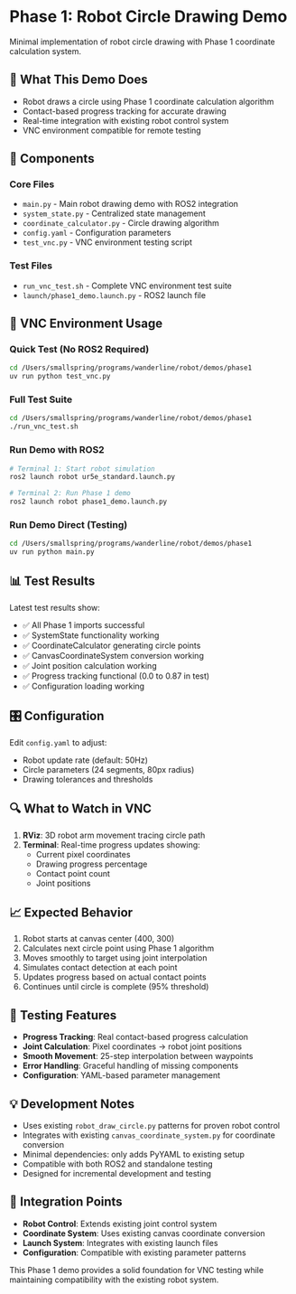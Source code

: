 # Phase 1: Robot Circle Drawing Demo

Minimal implementation of robot circle drawing with Phase 1 coordinate calculation system.

## 🎯 What This Demo Does

- Robot draws a circle using Phase 1 coordinate calculation algorithm
- Contact-based progress tracking for accurate drawing
- Real-time integration with existing robot control system
- VNC environment compatible for remote testing

## 🔧 Components

### Core Files
- `main.py` - Main robot drawing demo with ROS2 integration
- `system_state.py` - Centralized state management
- `coordinate_calculator.py` - Circle drawing algorithm
- `config.yaml` - Configuration parameters
- `test_vnc.py` - VNC environment testing script

### Test Files
- `run_vnc_test.sh` - Complete VNC environment test suite
- `launch/phase1_demo.launch.py` - ROS2 launch file

## 🚀 VNC Environment Usage

### Quick Test (No ROS2 Required)
```bash
cd /Users/smallspring/programs/wanderline/robot/demos/phase1
uv run python test_vnc.py
```

### Full Test Suite
```bash
cd /Users/smallspring/programs/wanderline/robot/demos/phase1
./run_vnc_test.sh
```

### Run Demo with ROS2
```bash
# Terminal 1: Start robot simulation
ros2 launch robot ur5e_standard.launch.py

# Terminal 2: Run Phase 1 demo
ros2 launch robot phase1_demo.launch.py
```

### Run Demo Direct (Testing)
```bash
cd /Users/smallspring/programs/wanderline/robot/demos/phase1
uv run python main.py
```

## 📊 Test Results

Latest test results show:
- ✅ All Phase 1 imports successful
- ✅ SystemState functionality working
- ✅ CoordinateCalculator generating circle points
- ✅ CanvasCoordinateSystem conversion working
- ✅ Joint position calculation working
- ✅ Progress tracking functional (0.0 to 0.87 in test)
- ✅ Configuration loading working

## 🎛️ Configuration

Edit `config.yaml` to adjust:
- Robot update rate (default: 50Hz)
- Circle parameters (24 segments, 80px radius)
- Drawing tolerances and thresholds

## 🔍 What to Watch in VNC

1. **RViz**: 3D robot arm movement tracing circle path
2. **Terminal**: Real-time progress updates showing:
   - Current pixel coordinates
   - Drawing progress percentage
   - Contact point count
   - Joint positions

## 📈 Expected Behavior

1. Robot starts at canvas center (400, 300)
2. Calculates next circle point using Phase 1 algorithm
3. Moves smoothly to target using joint interpolation
4. Simulates contact detection at each point
5. Updates progress based on actual contact points
6. Continues until circle is complete (95% threshold)

## 🧪 Testing Features

- **Progress Tracking**: Real contact-based progress calculation
- **Joint Calculation**: Pixel coordinates → robot joint positions
- **Smooth Movement**: 25-step interpolation between waypoints
- **Error Handling**: Graceful handling of missing components
- **Configuration**: YAML-based parameter management

## 💡 Development Notes

- Uses existing `robot_draw_circle.py` patterns for proven robot control
- Integrates with existing `canvas_coordinate_system.py` for coordinate conversion
- Minimal dependencies: only adds PyYAML to existing setup
- Compatible with both ROS2 and standalone testing
- Designed for incremental development and testing

## 🔗 Integration Points

- **Robot Control**: Extends existing joint control system
- **Coordinate System**: Uses existing canvas coordinate conversion
- **Launch System**: Integrates with existing launch files
- **Configuration**: Compatible with existing parameter patterns

This Phase 1 demo provides a solid foundation for VNC testing while maintaining compatibility with the existing robot system.